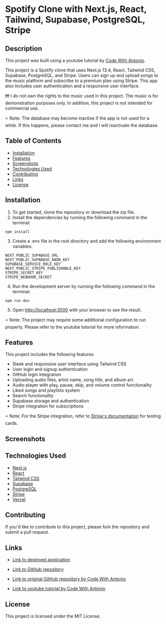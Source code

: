 # Spotify Clone with Next.js, React, Tailwind, Supabase, PostgreSQL, Stripe

## Description

This project was built using a youtube tutorial by [Code With Antonio](https://www.youtube.com/watch?v=2aeMRB8LL4o).

This project is a Spotify clone that uses Next.js 13.4, React, Tailwind CSS, Supabase, PostgreSQL, and Stripe. Users can sign up and upload songs to the music platform and subscribe to a premium plan using Stripe. This app also includes user authentication and a responsive user interface.

❗❗❗ I do not own the rights to the music used in this project. The music is for demonstration purposes only. In addition, this project is not intended for commercial use.

⭐ Note: The database may become inactive if the app is not used for a while. If this happens, please contact me and I will reactivate the database.

## Table of Contents

- [Installation](#installation)
- [Features](#features)
- [Screenshots](#screenshots)
- [Technologies Used](#technologies-used)
- [Contributing](#contributing)
- [Links](#links)
- [License](#license)

## Installation

1. To get started, clone the repository or download the zip file.
2. Install the dependencies by running the following command in the terminal:

```
npm install
```

3. Create a .env file in the root directory and add the following environment variables:

```
NEXT_PUBLIC_SUPABASE_URL
NEXT_PUBLIC_SUPABASE_ANON_KEY
SUPABASE_SERVICE_ROLE_KEY
NEXT_PUBLIC_STRIPE_PUBLISHABLE_KEY
STRIPE_SECRET_KEY
STRIPE_WEBHOOK_SECRET
```

4. Run the development server by running the following command in the terminal:

```
npm run dev
```

5. Open [http://localhost:3000](http://localhost:3000) with your browser to see the result.

⭐ Note: The project may require some additional configuration to run properly. Please refer to the youtube tutorial for more information.

## Features

This project includes the following features:

- Sleek and responsive user interface using Tailwind CSS
- User login and signup authentication
- GitHub login integration
- Uploading audio files, artist name, song title, and album art.
- Audio player with play, pause, skip, and volume control functionality
- Liked songs and playlists system
- Search functionality
- Supabase storage and authentication
- Stripe integration for subscriptions

⭐ Note: For the Stripe integration, refer to [Stripe's documentation](https://stripe.com/docs/testing) for testing cards.

## Screenshots


## Technologies Used

- [Next.js](https://nextjs.org/)
- [React](https://reactjs.org/)
- [Tailwind CSS](https://tailwindcss.com/)
- [Supabase](https://supabase.io/)
- [PostgreSQL](https://www.postgresql.org/)
- [Stripe](https://stripe.com/)
- [Vercel](https://vercel.com/)

## Contributing

If you'd like to contribute to this project, please fork the repository and submit a pull request.

## Links

- [Link to deployed application](https://spotify-clone-nextjs-yt-cwa.vercel.app)

- [Link to GitHub repository](https://github.com/kt946/spotify-clone-nextjs-yt-cwa)

- [Link to original GitHub repository by Code With Antonio](https://github.com/antonioerdeljac/next13-spotify)

- [Link to youtube tutorial by Code With Antonio](https://www.youtube.com/watch?v=2aeMRB8LL4o)

## License

This project is licensed under the MIT License.
